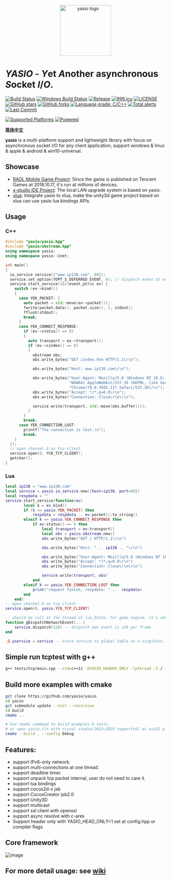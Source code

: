 <p align="center"><a href="https://yasio.org" target="_blank" rel="noopener noreferrer"><img width="160" src="https://yasio.org/images/logo.png" alt="yasio logo"></a></p>

# *YASIO* - *Y*et *A*nother asynchronous *S*ocket *I*/*O*.
[![Build Status](https://travis-ci.com/yasio/yasio.svg?branch=master)](https://travis-ci.com/yasio/yasio)
[![Windows Build Status](https://ci.appveyor.com/api/projects/status/d6qjfygtw2ewt9pf/branch/master?svg=true)](https://ci.appveyor.com/project/halx99/yasio)
[![Release](https://img.shields.io/badge/dev-v3.34.0-blue.svg)](https://github.com/yasio/yasio/releases)
[![996.icu](https://img.shields.io/badge/link-996.icu-red.svg)](https://996.icu)
[![LICENSE](https://img.shields.io/badge/license-Anti%20996-blue.svg)](https://github.com/yasio/yasio/blob/master/LICENSE)
[![GitHub stars](https://img.shields.io/github/stars/yasio/yasio.svg?label=Stars)](https://github.com/yasio/yasio)
[![GitHub forks](https://img.shields.io/github/forks/yasio/yasio.svg?label=Fork)](https://github.com/yasio/yasio)
[![Language grade: C/C++](https://img.shields.io/lgtm/grade/cpp/g/yasio/yasio.svg?logo=lgtm&logoWidth=18)](https://lgtm.com/projects/g/yasio/yasio/context:cpp)
[![Total alerts](https://img.shields.io/lgtm/alerts/g/yasio/yasio.svg?logo=lgtm&logoWidth=18)](https://lgtm.com/projects/g/yasio/yasio/alerts/)
[![Last Commit](https://badgen.net/github/last-commit/yasio/yasio)](https://github.com/yasio/yasio)

  
[![Supported Platforms](https://img.shields.io/badge/platform-ios%20%7C%20osx%20%7C%20android%20%7C%20win32%20%7C%20linux-green.svg?style=flat-square)](https://github.com/yasio/yasio)
[![Powered](https://img.shields.io/badge/Powered%20by-c4games-blue.svg)](http://c4games.com)  
  
**[简体中文](README.md)**
  
**yasio** is a multi-platform support and lightweight library with focus on asynchronous socket I/O for any client application, support windows & linux & apple & android & win10-universal.  

## Showcase
* [RAOL Mobile Game Project](https://hongjing.qq.com/): Since the game is published on Tencent Games at 2018.10.17, it's run at millions of devices.
* [x-studio IDE Project](https://en.x-studio.net/): The local LAN upgrade system is based on yasio.
* [xlua](https://github.com/c4games/xlua): Integrate yasio to xlua, make the unity3d game project based on xlua can use yasio lua bindings APIs.

## Usage
### C++
```cpp
#include "yasio/yasio.hpp"
#include "yasio/obstream.hpp"
using namespace yasio;
using namespace yasio::inet;

int main()
{
  io_service service({"www.ip138.com", 80});
  service.set_option(YOPT_S_DEFERRED_EVENT, 0); // dispatch event at netwrok thread
  service.start_service([&](event_ptr&& ev) {
    switch (ev->kind())
    {
      case YEK_PACKET: {
        auto packet = std::move(ev->packet());
        fwrite(packet.data(), packet.size(), 1, stdout);
        fflush(stdout);
        break;
      }
      case YEK_CONNECT_RESPONSE:
        if (ev->status() == 0)
        {
          auto transport = ev->transport();
          if (ev->cindex() == 0)
          {
            obstream obs;
            obs.write_bytes("GET /index.htm HTTP/1.1\r\n");

            obs.write_bytes("Host: www.ip138.com\r\n");

            obs.write_bytes("User-Agent: Mozilla/5.0 (Windows NT 10.0; "
                            "WOW64) AppleWebKit/537.36 (KHTML, like Gecko) "
                            "Chrome/79.0.3945.117 Safari/537.36\r\n");
            obs.write_bytes("Accept: */*;q=0.8\r\n");
            obs.write_bytes("Connection: Close\r\n\r\n");

            service.write(transport, std::move(obs.buffer()));
          }
        }
        break;
      case YEK_CONNECTION_LOST:
        printf("The connection is lost.\n");
        break;
    }
  });
  // open channel 0 as tcp client
  service.open(0, YCK_TCP_CLIENT);
  getchar();
}
```

### Lua
```lua
local ip138 = "www.ip138.com"
local service = yasio.io_service.new({host=ip138, port=80})
local respdata = ""
service.start_service(function(ev)
        local k = ev.kind()
        if (k == yasio.YEK_PACKET) then
            respdata = respdata .. ev:packet():to_string()
        elseif k == yasio.YEK_CONNECT_RESPONSE then
            if ev:status() == 0 then
                local transport = ev:transport()
                local obs = yasio.obstream.new()
                obs.write_bytes("GET / HTTP/1.1\r\n")

                obs.write_bytes("Host: " .. ip138 .. "\r\n")

                obs.write_bytes("User-Agent: Mozilla/5.0 (Windows NT 10.0; WOW64) AppleWebKit/537.36 (KHTML, like Gecko) Chrome/79.0.3945.117 Safari/537.36\r\n")
                obs.write_bytes("Accept: */*;q=0.8\r\n")
                obs.write_bytes("Connection: Close\r\n\r\n")

                service.write(transport, obs)
            end
        elseif k == yasio.YEK_CONNECTION_LOST then
            print("request finish, respdata: " ..  respdata)
        end
    end)
-- open channel 0 as tcp client
service.open(0, yasio.YCK_TCP_CLIENT)

-- should be call at the thread of lua_State, for game engine, it's should be renderer loop.
function gDispatchNetworkEvent(...)
    service.dispatch(128) -- dispatch max event is 128 per frame
end

_G.yservice = service -- Store service to global table as a singleton instance
```

## Simple run tcptest with g++
```sh
g++ tests/tcp/main.cpp --std=c++11 -DYASIO_HEADER_ONLY -lpthread -I./ -o tcptest && ./tcptest
```

## Build more examples with cmake
```sh
git clone https://github.com/yasio/yasio
cd yasio
git submodule update --init --recursive
cd build
cmake ..

# Use cmake command to build examples & tests, 
# or open yasio.sln with visual studio(2013~2019 supported) at win32 platform
cmake --build . --config Debug
```

## Features: 
* support IPv6-only network.  
* support multi-connections at one thread.  
* support deadline timer.  
* support unpack tcp packet internal, user do not need to care it.  
* support lua bindings  
* support cocos2d-x jsb  
* support CocosCreator jsb2.0  
* support Unity3D
* support multicast
* support ssl client with openssl
* support async resolve with c-ares
* Support header only with YASIO_HEAD_ONLY=1 set at config.hpp or compiler flags
  
## Core framework
![image](https://yasio.org/images/framework_en.png)  

## For more detail usage: see [wiki](https://github.com/yasio/yasio/wiki)

